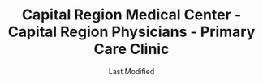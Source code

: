 ---
layout: location-page
date: Last Modified
description: "Local COVID-19 testing is available at Capital Region Medical Center - Capital Region Physicians - Primary Care Clinic in Jefferson City, Missouri, USA."
permalink: "locations/missouri/jefferson-city/capital-region-medical-center-capital-region-physicians-primary-care-clinic/"
tags:
  - locations
  - missouri
title: Capital Region Medical Center - Capital Region Physicians - Primary Care Clinic
uniqueName: capital-region-medical-center-capital-region-physicians-primary-care-clinic
state: Missouri
stateAbbr: MO
hood: "Jefferson City"
address: "1014 Madion St"
city: "Jefferson City"
zip: "65101"
zipsNearby: "65441 65443 65452 65453 65457 65459 65463 65473 65584 65486 65532 65534 65535 65786 65591 65529 65550 65556 65787 65401 65402 65409 65559 65567 65580 65582 65583 65001 65230 65320 65010 65231 65011 63013 65013 63333 65232 63014 65322 65014 65062 65016 65233 65017 65237 65018 65042 65020 65023 65240 65024 65243 65025 65324 65325 65201 65202 65203 65205 65211 65212 65215 65216 65217 65218 65299 65326 65026 65072 65032 63345 65248 65329 65034 65250 65035 65251 63037 65254 65037 65038 65255 65256 65039 65040 65041 65257 63350 65043 65334 65335 65046 65101 65102 65103 65104 65105 65106 65107 65108 65109 65110 65111 63351 65047 65262 65048 63352 65049 65050 63056 65051 65052 65053 65054 65055 63357 65264 65058 65265 63359 65270 65059 63361 65345 65036 65061 65347 65063 63363 65274 63068 65064 65065 65348 65066 65276 65067 65068 65278 65069 65279 63091 65280 65074 65075 65076 65282 65301 65302 65350 65077 65078 65284 63080 65079 65354 65080 65285 65081 63378 63381 65082 65083 65084 63383 63384 65085 63388 65287" 
mapUrl: "http://maps.apple.com/?q=Capital+Region+Medical+Center+-+Capital+Region+Physicians+-+Primary+Care+Clinic&address=1014+Madion+St,Jefferson+City,Missouri,65101"
locationType: Drive-thru
phone: "833-763-0444"
website: "https://www.crmc.org/patients-and-visitors/novel-coronavirus-covid-19/"
onlineBooking: undefined
closed: undefined
closedUpdate: April 18th, 2020
notes: "Requires doctor's referral. Requires phone screen. Only for individuals with symptoms."
days: Weekdays
hours: 9 am-6PM
altDays: Weekends
altHours: 10AM-4PM
ctaMessage: Learn more
ctaUrl: "https://www.crmc.org/patients-and-visitors/novel-coronavirus-covid-19/"
---